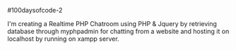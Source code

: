 #100daysofcode-2

I'm creating a Realtime PHP Chatroom using PHP & Jquery by retrieving database through myphpadmin for chatting from a website and hosting it on localhost by running on xampp server. 
